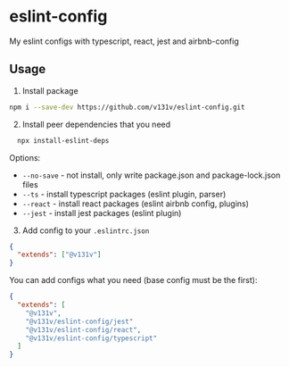 # eslint-config

My eslint configs with typescript, react, jest and airbnb-config

## Usage

1. Install package

  ```sh
  npm i --save-dev https://github.com/v131v/eslint-config.git
  ```

2. Install peer dependencies that you need

  ```sh
    npx install-eslint-deps
  ```

  Options:
  * `--no-save` - not install, only write package.json and package-lock.json files
  * `--ts` - install typescript packages (eslint plugin, parser)
  * `--react` - install react packages (eslint airbnb config, plugins)
  * `--jest` - install jest packages (eslint plugin)

3. Add config to your `.eslintrc.json`

  ```json
  {
    "extends": ["@v131v"]
  }
  ```

  You can add configs what you need (base config must be the first):

  ```json
  {
    "extends": [
      "@v131v",
      "@v131v/eslint-config/jest"
      "@v131v/eslint-config/react",
      "@v131v/eslint-config/typescript"
    ]
  }
  ```
